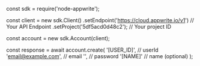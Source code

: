 const sdk = require('node-appwrite');

const client = new sdk.Client()
    .setEndpoint('https://cloud.appwrite.io/v1') // Your API Endpoint
    .setProject('5df5acd0d48c2'); // Your project ID

const account = new sdk.Account(client);

const response = await account.create(
    '[USER_ID]', // userId
    'email@example.com', // email
    '', // password
    '[NAME]' // name (optional)
);

